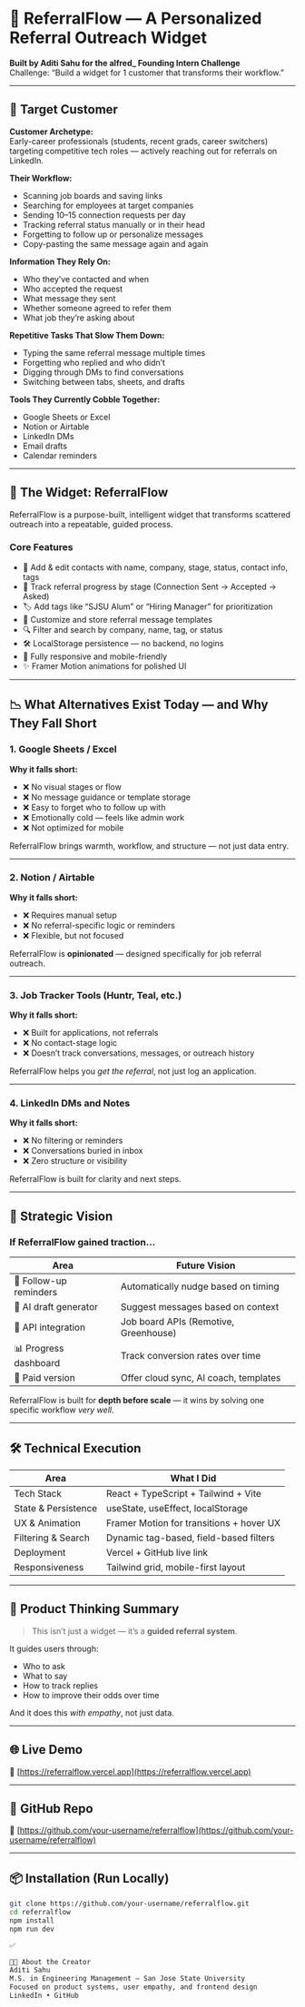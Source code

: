 # 🚀 ReferralFlow — A Personalized Referral Outreach Widget

**Built by Aditi Sahu for the alfred_ Founding Intern Challenge**  
Challenge: “Build a widget for 1 customer that transforms their workflow.”

---

## 🎯 Target Customer

**Customer Archetype:**  
Early-career professionals (students, recent grads, career switchers) targeting competitive tech roles — actively reaching out for referrals on LinkedIn.

**Their Workflow:**  
- Scanning job boards and saving links
- Searching for employees at target companies
- Sending 10–15 connection requests per day
- Tracking referral status manually or in their head
- Forgetting to follow up or personalize messages
- Copy-pasting the same message again and again

**Information They Rely On:**  
- Who they’ve contacted and when  
- Who accepted the request  
- What message they sent  
- Whether someone agreed to refer them  
- What job they’re asking about  

**Repetitive Tasks That Slow Them Down:**  
- Typing the same referral message multiple times  
- Forgetting who replied and who didn’t  
- Digging through DMs to find conversations  
- Switching between tabs, sheets, and drafts  

**Tools They Currently Cobble Together:**  
- Google Sheets or Excel  
- Notion or Airtable  
- LinkedIn DMs  
- Email drafts  
- Calendar reminders  

---

## 🔧 The Widget: ReferralFlow

ReferralFlow is a purpose-built, intelligent widget that transforms scattered outreach into a repeatable, guided process.

### Core Features

- 🧠 Add & edit contacts with name, company, stage, status, contact info, tags
- 🎯 Track referral progress by stage (Connection Sent → Accepted → Asked)
- 🏷 Add tags like “SJSU Alum” or “Hiring Manager” for prioritization
- 📨 Customize and store referral message templates
- 🔍 Filter and search by company, name, tag, or status
- 🛠 LocalStorage persistence — no backend, no logins
- 📱 Fully responsive and mobile-friendly
- ✨ Framer Motion animations for polished UI

---

## 📉 What Alternatives Exist Today — and Why They Fall Short

### 1. **Google Sheets / Excel**

**Why it falls short:**
- ❌ No visual stages or flow  
- ❌ No message guidance or template storage  
- ❌ Easy to forget who to follow up with  
- ❌ Emotionally cold — feels like admin work  
- ❌ Not optimized for mobile  

ReferralFlow brings warmth, workflow, and structure — not just data entry.

---

### 2. **Notion / Airtable**

**Why it falls short:**
- ❌ Requires manual setup  
- ❌ No referral-specific logic or reminders  
- ❌ Flexible, but not focused  

ReferralFlow is **opinionated** — designed specifically for job referral outreach.

---

### 3. **Job Tracker Tools (Huntr, Teal, etc.)**

**Why it falls short:**
- ❌ Built for applications, not referrals  
- ❌ No contact-stage logic  
- ❌ Doesn’t track conversations, messages, or outreach history  

ReferralFlow helps you *get the referral*, not just log an application.

---

### 4. **LinkedIn DMs and Notes**

**Why it falls short:**
- ❌ No filtering or reminders  
- ❌ Conversations buried in inbox  
- ❌ Zero structure or visibility  

ReferralFlow is built for clarity and next steps.

---

## 🔭 Strategic Vision

### If ReferralFlow gained traction...

| Area                  | Future Vision                        |
|-----------------------|--------------------------------------|
| 🔔 Follow-up reminders | Automatically nudge based on timing |
| 🧠 AI draft generator   | Suggest messages based on context   |
| 🔗 API integration     | Job board APIs (Remotive, Greenhouse) |
| 📊 Progress dashboard  | Track conversion rates over time     |
| 💼 Paid version        | Offer cloud sync, AI coach, templates |

ReferralFlow is built for **depth before scale** — it wins by solving one specific workflow *very well*.

---

## 🛠 Technical Execution

| Area                     | What I Did                               |
|--------------------------|------------------------------------------|
| Tech Stack               | React + TypeScript + Tailwind + Vite     |
| State & Persistence      | useState, useEffect, localStorage        |
| UX & Animation           | Framer Motion for transitions + hover UX |
| Filtering & Search       | Dynamic tag-based, field-based filters   |
| Deployment               | Vercel + GitHub live link                |
| Responsiveness           | Tailwind grid, mobile-first layout       |

---

## 🧠 Product Thinking Summary

> This isn’t just a widget — it’s a **guided referral system**.

It guides users through:
- Who to ask  
- What to say  
- How to track replies  
- How to improve their odds over time

And it does this *with empathy*, not just data.

---

## 🌐 Live Demo

🔗 [https://referralflow.vercel.app](https://referralflow.vercel.app)

---

## 📂 GitHub Repo

🔗 [https://github.com/your-username/referralflow](https://github.com/your-username/referralflow)

---

## 📦 Installation (Run Locally)

```bash
git clone https://github.com/your-username/referralflow.git
cd referralflow
npm install
npm run dev

✅

👩‍💻 About the Creator
Aditi Sahu
M.S. in Engineering Management – San Jose State University
Focused on product systems, user empathy, and frontend design
LinkedIn • GitHub

